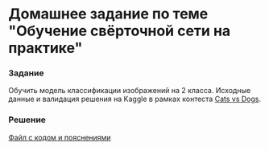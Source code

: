 # Домашнее задание по теме "Обучение свёрточной сети на практике"

### Задание
Обучить модель классификации изображений на 2 класса. Исходные данные и валидация решения на Kaggle в рамках контеста [Cats vs Dogs](https://www.kaggle.com/c/dogs-vs-cats-redux-kernels-edition/overview).

### Решение
[Файл с кодом и пояснениями](/Projects/07_Computer_vision/02_Convolutional_network_training/Solution.ipynb)
